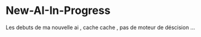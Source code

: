 # New-AI-In-Progress
Les debuts de ma nouvelle ai , cache cache , pas de moteur de déscision ...







